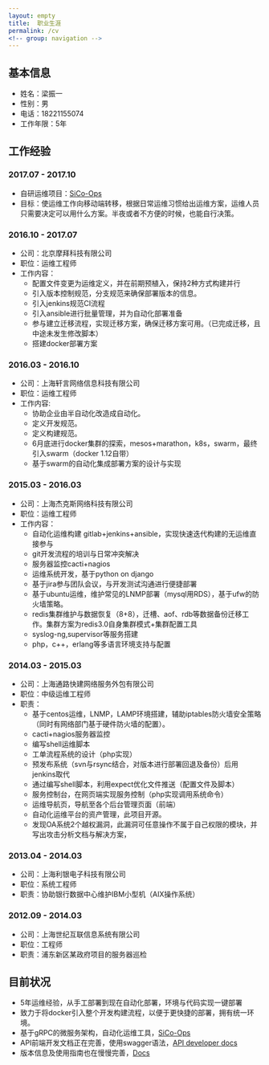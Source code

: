 ```yaml
---
layout: empty
title:  职业生涯
permalink: /cv
<!-- group: navigation -->
---
```


## 基本信息
- 姓名：梁振一
- 性别：男
- 电话：18221155074
- 工作年限：5年

## 工作经验

### 2017.07 - 2017.10
- 自研运维项目：[SiCo-Ops](https://github.com/SiCo-Ops/sico)
- 目标：使运维工作向移动端转移，根据日常运维习惯给出运维方案，运维人员只需要决定可以用什么方案。半夜或者不方便的时候，也能自行决策。

### 2016.10 - 2017.07
- 公司：北京摩拜科技有限公司
- 职位：运维工程师
- 工作内容：
	- 配置文件变更为运维定义，并在前期预植入，保持2种方式构建并行
	- 引入版本控制规范，分支规范来确保部署版本的信息。
	- 引入jenkins规范CI流程
	- 引入ansible进行批量管理，并为自动化部署准备
	- 参与建立迁移流程，实现迁移方案，确保迁移方案可用。（已完成迁移，且中途未发生修改脚本）
	- 搭建docker部署方案

### 2016.03 - 2016.10
- 公司：上海轩言网络信息科技有限公司
- 职位：运维工程师
- 工作内容:
	- 协助企业由半自动化改造成自动化。
	- 定义开发规范。
	- 定义构建规范。
	- 6月底进行docker集群的探索，mesos+marathon，k8s，swarm，最终引入swarm（docker 1.12自带）
	- 基于swarm的自动化集成部署方案的设计与实现

### 2015.03 - 2016.03
- 公司：上海杰克斯网络科技有限公司
- 职位：运维工程师
- 工作内容：
	- 自动化运维构建 gitlab+jenkins+ansible，实现快速迭代构建的无运维直接参与
	- git开发流程的培训与日常冲突解决
	- 服务器监控cacti+nagios
	- 运维系统开发，基于python on django
	- 基于jira参与团队会议，与开发测试沟通进行便捷部署
	- 基于ubuntu运维，维护常见的LNMP部署（mysql用RDS），基于ufw的防火墙策略。
	- redis集群维护与数据恢复（8+8），迁槽、aof、rdb等数据备份迁移工作。集群方案为redis3.0自身集群模式+集群配置工具
	- syslog-ng,supervisor等服务搭建
	- php，c++，erlang等多语言环境支持与配置

### 2014.03 - 2015.03
- 公司：上海通路快建网络服务外包有限公司
- 职位：中级运维工程师
- 职责：
	- 基于centos运维，LNMP，LAMP环境搭建，辅助iptables防火墙安全策略（同时有网络部门基于硬件防火墙的配置）。
	- cacti+nagios服务器监控
	- 编写shell运维脚本
	- 工单流程系统的设计（php实现）
	- 预发布系统（svn与rsync结合，对版本进行部署回退及备份）后用jenkins取代
	- 通过编写shell脚本，利用expect优化文件推送（配置文件及脚本）
	- 服务控制台，在网页端实现服务控制（php实现调用系统命令）
	- 运维导航页，导航至各个后台管理页面（前端）
	- 自动化运维平台的资产管理，此项目开源。
	- 发现OA系统2个越权漏洞，此漏洞可任意操作不属于自己权限的模块，并写出攻击分析文档与解决方案，

### 2013.04 - 2014.03
- 公司：上海利银电子科技有限公司
- 职位：系统工程师
- 职责：协助银行数据中心维护IBM小型机（AIX操作系统）

### 2012.09 - 2014.03
- 公司：上海世纪互联信息系统有限公司
- 职位：工程师
- 职责：浦东新区某政府项目的服务器巡检

## 目前状况
- 5年运维经验，从手工部署到现在自动化部署，环境与代码实现一键部署
- 致力于将docker引入整个开发构建流程，以便于更快捷的部署，拥有统一环境。
- 基于gRPC的微服务架构，自动化运维工具，[SiCo-Ops](https://github.com/SiCo-Ops/sico)
- API前端开发文档正在完善，使用swagger语法，[API developer docs](https://app.swaggerhub.com/apis/SingleCorner/SiCo-Ops/1.0.0)
- 版本信息及使用指南也在慢慢完善，[Docs](https://docs.sico.io)